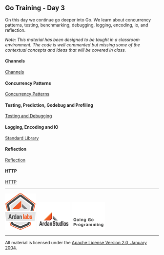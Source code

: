 ## Go Training - Day 3
On this day we continue go deeper into Go. We learn about concurrency patterns, testing, benchmarking, debugging, logging, encoding, io, and reflection.

*Note: This material has been designed to be taught in a classroom environment. The code is well commented but missing some of the contextual concepts and ideas that will be covered in class.*

#### Channels
[Channels](../08-concurrency_channels/03-channels/readme.md)

#### Concurrency Patterns
[Concurrency Patterns](../09-concurrency_patterns/readme.md)

#### Testing, Prediction, Godebug and Profiling
[Testing and Debugging](../10-testing/readme.md)  

#### Logging, Encoding and IO
[Standard Library](../11-standard_library/readme.md)

#### Reflection
[Reflection](../12-reflection/readme.md)

#### HTTP
[HTTP](../13-http/readme.md)

___
[![Ardan Labs](images/ggt_logo.png)](http://www.ardanlabs.com)
[![Ardan Studios](images/ardan_logo.png)](http://www.ardanlabs.com)
[![GoingGo Blog](images/ggb_logo.png)](http://www.goinggo.net)
___
All material is licensed under the [Apache License Version 2.0, January 2004](http://www.apache.org/licenses/LICENSE-2.0).